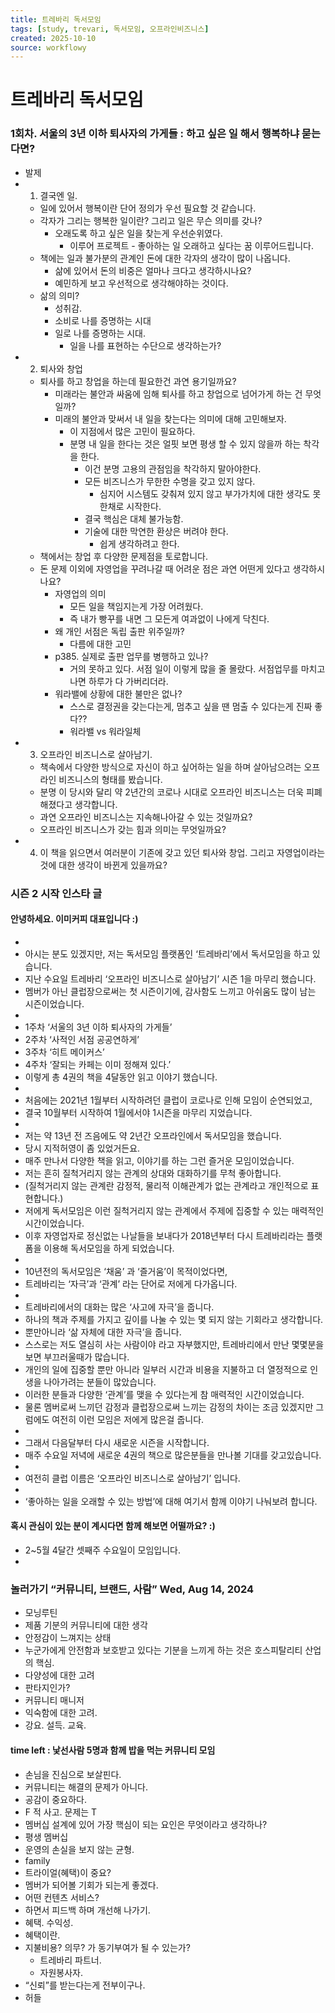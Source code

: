 ```yaml
---
title: 트레바리 독서모임
tags: [study, trevari, 독서모임, 오프라인비즈니스]
created: 2025-10-10
source: workflowy
---
```


# 트레바리 독서모임


### 1회차. 서울의 3년 이하 퇴사자의 가게들 : 하고 싶은 일 해서 행복하냐 묻는다면? 

- 발제
- 1. 결국엔 일.
  - 일에 있어서 행복이란 단어 정의가 우선 필요할 것 같습니다.
  - 각자가 그리는 행복한 일이란? 그리고 일은 무슨 의미를 갖나?
    - 오래도록 하고 싶은 일을 찾는게 우선순위였다.
      - 이루어 프로젝트 - 좋아하는 일 오래하고 싶다는 꿈 이루어드립니다.
  - 책에는 일과 불가분의 관계인 돈에 대한 각자의 생각이 많이 나옵니다.
    - 삶에 있어서 돈의 비중은 얼마나 크다고 생각하시나요?
    - 예민하게 보고 우선적으로 생각해야하는 것이다.
  - 삶의 의미?
    - 성취감.
    - 소비로 나를 증명하는 시대
    - 일로 나를 증명하는 시대.
      - 일을 나를 표현하는 수단으로 생각하는가?
- 2. 퇴사와 창업
  - 퇴사를 하고 창업을 하는데 필요한건 과연 용기일까요?
    - 미래라는 불안과 싸움에 임해 퇴사를 하고 창업으로 넘어가게 하는 건 무엇일까?
    - 미래의 불안과 맞써서 내 일을 찾는다는 의미에 대해 고민해보자. 
      - 이 지점에서 많은 고민이 필요하다.
      - 분명 내 일을 한다는 것은 얼핏 보면 평생 할 수 있지 않을까 하는 착각을 한다.
        - 이건 분명 고용의 관점임을 착각하지 말아야한다.
        - 모든 비즈니스가 무한한 수명을 갖고 있지 않다.
          - 심지어 시스템도 갖춰져 있지 않고 부가가치에 대한 생각도 못한채로 시작한다.
        - 결국 핵심은 대체 불가능함.
        - 기술에 대한 막연한 환상은 버려야 한다.
          - 쉽게 생각하려고 한다.
  - 책에서는 창업 후 다양한 문제점을 토로합니다.
  - 돈 문제 이외에 자영업을 꾸려나갈 때 어려운 점은 과연 어떤게 있다고 생각하시나요?
    - 자영업의 의미
      - 모든 일을 책임지는게 가장 어려웠다.
      - 즉 내가 빵꾸를 내면 그 모든게 여과없이 나에게 닥친다.
    - 왜 개인 서점은 독립 출판 위주일까?
      - 다름에 대한 고민
    - p385. 실제로 출판 업무를 병행하고 있나?
      - 거의 못하고 있다. 서점 일이 이렇게 많을 줄 몰랐다. 서점업무를 마치고 나면 하루가 다 가버리더라.
    - 워라밸에 상황에 대한 불만은 없나?
      - 스스로 결정권을 갖는다는게, 멈추고 싶을 땐 멈출 수 있다는게 진짜 좋다??
      - 워라밸 vs 워라일체
- 3. 오프라인 비즈니스로 살아남기.
  - 책속에서 다양한 방식으로 자신이 하고 싶어하는 일을 하며 살아남으려는 오프라인 비즈니스의 형태를 봤습니다.
  - 분명 이 당시와 달리 약 2년간의 코로나 시대로 오프라인 비즈니스는 더욱 피폐해졌다고 생각합니다.
  - 과연 오프라인 비즈니스는 지속해나아갈 수 있는 것일까요?
  - 오프라인 비즈니스가 갖는 힘과 의미는 무엇일까요?
- 4. 이 책을 읽으면서 여러분이 기존에 갖고 있던 퇴사와 창업. 그리고 자영업이라는 것에 대한 생각이 바뀐게 있을까요?

### 시즌 2 시작 인스타 글


#### 안녕하세요. 이미커피 대표입니다 :)

- 
- 아시는 분도 있겠지만, 저는 독서모임 플랫폼인 ‘트레바리’에서 독서모임을 하고 있습니다.
- 지난 수요일 트레바리 ‘오프라인 비즈니스로 살아남기’ 시즌 1을 마무리 했습니다.
- 멤버가 아닌 클럽장으로써는 첫 시즌이기에, 감사함도 느끼고 아쉬움도 많이 남는 시즌이었습니다.
- 
- 1주차 ‘서울의 3년 이하 퇴사자의 가게들’
- 2주차 ‘사적인 서점 공공연하게’
- 3주차 ‘히트 메이커스’
- 4주차 ‘잘되는 카페는 이미 정해져 있다.’
- 이렇게 총 4권의 책을 4달동안 읽고 이야기 했습니다.
- 
- 처음에는 2021년 1월부터 시작하려던 클럽이 코로나로 인해 모임이 순연되었고,
- 결국 10월부터 시작하여 1월에서야 1시즌을 마무리 지었습니다.
- 
- 저는 약 13년 전 즈음에도 약 2년간 오프라인에서 독서모임을 했습니다.
- 당시 지적허영이 좀 있었거든요.
- 매주 만나서 다양한 책을 읽고, 이야기를 하는 그런 즐거운 모임이었습니다.
- 저는 흔히 질척거리지 않는 관계의 상대와 대화하기를 무척 좋아합니다.
- (질척거리지 않는 관계란 감정적, 물리적 이해관계가 없는 관계라고 개인적으로 표현합니다.)
- 저에게 독서모임은 이런 질척거리지 않는 관계에서 주제에 집중할 수 있는 매력적인 시간이었습니다.
- 이후 자영업자로 정신없는 나날들을 보내다가 2018년부터 다시 트레바리라는 플랫폼을 이용해 독서모임을 하게 되었습니다.
- 
- 10년전의 독서모임은 ‘채움’ 과 ‘즐거움’이 목적이었다면,
- 트레바리는 ‘자극’과 ‘관계’ 라는 단어로 저에게 다가옵니다.
- 
- 트레바리에서의 대화는 많은 ‘사고에 자극’을 줍니다.
- 하나의 책과 주제를 가지고 깊이를 나눌 수 있는 몇 되지 않는 기회라고 생각합니다.
- 뿐만아니라 ‘삶 자체에 대한 자극’을 줍니다.
- 스스로는 저도 열심히 사는 사람이야 라고 자부했지만, 트레바리에서 만난 몇몇분을 보면 부끄러울때가 많습니다.
- 개인의 일에 집중할 뿐만 아니라 일부러 시간과 비용을 지불하고 더 열정적으로 인생을 나아가려는 분들이 많았습니다.
- 이러한 분들과 다양한 ‘관계’를 맺을 수 있다는게 참 매력적인 시간이었습니다.
- 물론 멤버로써 느끼던 감정과 클럽장으로써 느끼는 감정의 차이는 조금 있겠지만 그럼에도 여전히 이런 모임은 저에게 많은걸 줍니다.
- 
- 그래서 다음달부터 다시 새로운 시즌을 시작합니다.
- 매주 수요일 저녁에 새로운 4권의 책으로 많은분들을 만나볼 기대를 갖고있습니다.
- 
- 여전히 클럽 이름은 ‘오프라인 비즈니스로 살아남기’ 입니다.
- 
- ‘좋아하는 일을 오래할 수 있는 방법’에 대해 여기서 함께 이야기 나눠보려 합니다.

#### 혹시 관심이 있는 분이 계시다면 함께 해보면 어떨까요? :)

- 2~5월 4달간 셋째주 수요일이 모임입니다.
- 

### 놀러가기 “커뮤니티, 브랜드, 사람” Wed, Aug 14, 2024 

- 모닝루틴
- 제품 기분의 커뮤니티에 대한 생각
- 안정감이 느껴지는 상태
- 누군가에게 안전함과 보호받고 있다는 기분을 느끼게 하는 것은 호스피탈리티 산업의 핵심.
- 다양성에 대한 고려
- 판타지인가?
- 커뮤니티 매니저
- 익숙함에 대한 고려.
- 강요. 설득. 교육.

#### time left : 낯선사람 5명과 함께 밥을 먹는 커뮤니티 모임

- 손님을 진심으로 보살핀다.
- 커뮤니티는 해결의 문제가 아니다.
- 공감이 중요하다.
- F 적 사고. 문제는 T
- 멤버십 설계에 있어 가장 핵심이 되는 요인은 무엇이라고 생각하나?
- 평생 멤버십
- 운영의 손실을 보지 않는 균형.
- family
- 트라이얼(혜택)이 중요?
- 멤버가 되어볼 기회가 되는게 좋겠다.
- 어떤 컨텐츠 서비스?
- 하면서 피드백 하며 개선해 나가기.
- 혜택. 수익성.
- 혜택이란.
- 지불비용? 의무? 가 동기부여가 될 수 있는가?
  - 트레바리 파트너.
  - 자원봉사자.
- “신뢰”를 받는다는게 전부이구나.
- 허들

###
